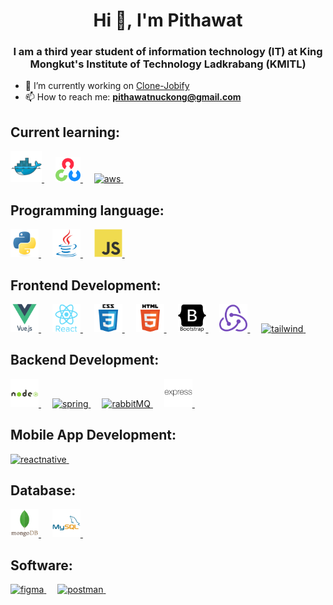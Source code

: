 <h1 align="center">Hi 👋,&nbsp;I'm Pithawat</h1>
<h3 align="center">I am a third year student of information technology (IT) at King Mongkut's Institute of Technology Ladkrabang (KMITL)</h3>

- 🔭 I’m currently working on [Clone-Jobify](https://github.com/pithawatnuckong/Clone-Jobify)
- 📫 How to reach me: **pithawatnuckong@gmail.com**

<!--  Current learning-->
<h2>Current learning:</h2>
<a href="https://www.docker.com/" target="_blank"  rel="noreferrer">
	<img
	     src="https://github.com/devicons/devicon/blob/master/icons/docker/docker-original.svg"
	     alt="docker"
	     width="50"
	     height="50" />
</a>&ensp;&ensp;
<a href="https://opencv.org/" target="_blank" rel="noreferrer">
<img
     src="https://github.com/devicons/devicon/blob/master/icons/opencv/opencv-original.svg"
     alt="opencv"
     width="40"
     height="40" />
</a>&ensp;&ensp;
<a href="https://aws.amazon.com/th/free/?trk=3a01ac84-d9cc-4c13-9103-28936ed6446d&sc_channel=ps&s_kwcid=AL!4422!3!562063379424!e!!g!!aws&ef_id=CjwKCAiAioifBhAXEiwApzCztuXd-QxEQQiepQ_58ClnB9Ils7kTCIOX2U2Fox0WgDASPcKFYkNdFRoCx88QAvD_BwE:G:s&s_kwcid=AL!4422!3!562063379424!e!!g!!aws&all-free-tier.sort-by=item.additionalFields.SortRank&all-free-tier.sort-order=asc&awsf.Free%20Tier%20Types=*all&awsf.Free%20Tier%20Categories=*all" target="_blank" rel="noreferrer">
<img
     src="https://cdn.iconscout.com/icon/free/png-256/amazon-aws-3628617-3029842.png"
     alt="aws"
     width="45"
     height="45" />
</a>&ensp;&ensp;
	<br />

<!-- Programming Language-->
<h2>Programming language:</h2>
<a href="https://www.python.org" target="_blank" rel="noreferrer">
	<img
		src="https://raw.githubusercontent.com/devicons/devicon/master/icons/python/python-original.svg"
		alt="python"
		width="45"
		height="45"
	/>
</a>&ensp;&ensp;
<a href="https://www.java.com" target="_blank" rel="noreferrer">
	<img
		src="https://raw.githubusercontent.com/devicons/devicon/master/icons/java/java-original.svg"
		alt="java"
		width="45"
		height="45"
	/>
</a>&ensp;&ensp;

<a href="https://developer.mozilla.org/en-US/docs/Web/JavaScript" target="_blank" rel="noreferrer">
	<img src="https://raw.githubusercontent.com/devicons/devicon/master/icons/javascript/javascript-original.svg"
		alt="javascript"
		width="45"
		height="45" />
</a>&ensp;&ensp;

<br />
<!-- Frontend  -->

<h2>Frontend Development:</h2>
<a href="https://vuejs.org/" target="_blank" rel="noreferrer">
	<img
		src="https://raw.githubusercontent.com/devicons/devicon/master/icons/vuejs/vuejs-original-wordmark.svg"
		alt="vuejs"
		width="45"
		height="45"
	/>
</a>&ensp;&ensp;
<a href="https://reactjs.org/" target="_blank" rel="noreferrer">
	<img
		src="https://raw.githubusercontent.com/devicons/devicon/master/icons/react/react-original-wordmark.svg"
		alt="react"
		width="45"
		height="45"
	/>
</a>&ensp;&ensp;
<a href="https://www.w3schools.com/css/" target="_blank" rel="noreferrer">
	<img
		src="https://raw.githubusercontent.com/devicons/devicon/master/icons/css3/css3-original-wordmark.svg"
		alt="css3"
		width="45"
		height="45"
	/>
</a>&ensp;&ensp;
<a href="https://www.w3.org/html/" target="_blank" rel="noreferrer">
	<img
		src="https://raw.githubusercontent.com/devicons/devicon/master/icons/html5/html5-original-wordmark.svg"
		alt="html5"
		width="45"
		height="45" />
</a>&ensp;&ensp;
<a href="https://getbootstrap.com" target="_blank" rel="noreferrer">
	<img
		src="https://raw.githubusercontent.com/devicons/devicon/master/icons/bootstrap/bootstrap-plain-wordmark.svg"
		alt="bootstrap"
		width="45"
		height="45"
	/>
</a>&ensp;&ensp;

<a href="https://redux.js.org" target="_blank" rel="noreferrer">
	<img
		src="https://raw.githubusercontent.com/devicons/devicon/master/icons/redux/redux-original.svg"
		alt="redux"
		width="45"
		height="45"
	/>
</a>&ensp;&ensp;
<a href="https://tailwindcss.com/" target="_blank" rel="noreferrer">
	<img
		src="https://www.vectorlogo.zone/logos/tailwindcss/tailwindcss-icon.svg"
		alt="tailwind"
		width="45"
		height="45"
	/>
</a>&ensp;&ensp;

<br />
<!-- Backend -->
<h2>Backend Development:</h2>
<a href="https://nodejs.org" target="_blank" rel="noreferrer">
	<img
		src="https://raw.githubusercontent.com/devicons/devicon/master/icons/nodejs/nodejs-original-wordmark.svg"
		alt="nodejs"
		width="45"
		height="45"
	/>
</a>&ensp;&ensp;
<a href="https://spring.io/" target="_blank" rel="noreferrer">
	<img
		src="https://www.vectorlogo.zone/logos/springio/springio-icon.svg"
		alt="spring"
		width="45"
		height="45"
	/>
</a>&ensp;&ensp;
<a href="https://www.rabbitmq.com" target="_blank" rel="noreferrer">
	<img
		src="https://www.vectorlogo.zone/logos/rabbitmq/rabbitmq-icon.svg"
		alt="rabbitMQ"
		width="45"
		height="45"
	/>
</a>&ensp;&ensp;
<a href="https://expressjs.com" target="_blank" rel="noreferrer">
	<img
		src="https://raw.githubusercontent.com/devicons/devicon/master/icons/express/express-original-wordmark.svg"
		alt="express"
		width="45"
		height="45"
	/>
</a>&ensp;&ensp;

<br />
<!-- Mobile App Development -->

<h2>Mobile App Development:</h2>

<a href="https://reactnative.dev/" target="_blank" rel="noreferrer">
	<img
		src="https://reactnative.dev/img/header_logo.svg"
		alt="reactnative"
		width="45"
		height="45"
	/>
</a>&ensp;&ensp;
<br />
<!--  Database -->
<h2>Database:</h2>
<a href="https://www.mongodb.com/" target="_blank" rel="noreferrer">
	<img
		src="https://raw.githubusercontent.com/devicons/devicon/master/icons/mongodb/mongodb-original-wordmark.svg"
		alt="mongodb"
		width="45"
		height="45" 
       />
  </a>&ensp;&ensp;

  <a href="https://www.mysql.com/" target="_blank" rel="noreferrer"> 
            <img src="https://raw.githubusercontent.com/devicons/devicon/master/icons/mysql/mysql-original-wordmark.svg" alt="mysql" width="45" height="45"/>
  </a>&ensp;&ensp;
	<br />
	<!-- Software -->
	<h2>Software:</h2>
	<a href="https://www.figma.com/" target="_blank" rel="noreferrer">
		<img
			src="https://www.vectorlogo.zone/logos/figma/figma-icon.svg"
			alt="figma"
			width="45"
			height="45"
		/>
	</a>&ensp;&ensp;
	<a href="https://postman.com" target="_blank" rel="noreferrer">
		<img
			src="https://www.vectorlogo.zone/logos/getpostman/getpostman-icon.svg"
			alt="postman"
			width="45"
			height="45"
		/>
	</a>&ensp;&ensp;
</a>
